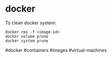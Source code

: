 # docker

To clean docker system:
```
docker rmi -f <image-id>
docker volume prune
docker system prune
```

#docker #containers #images #virtual-machines


